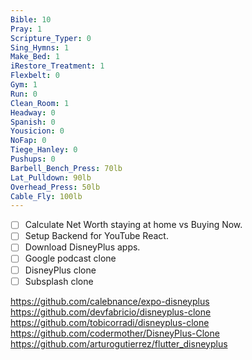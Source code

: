 ```yaml
---
Bible: 10
Pray: 1
Scripture_Typer: 0
Sing_Hymns: 1
Make_Bed: 1
iRestore_Treatment: 1
Flexbelt: 0
Gym: 1
Run: 0
Clean_Room: 1
Headway: 0
Spanish: 0
Yousicion: 0
NoFap: 0
Tiege_Hanley: 0
Pushups: 0
Barbell_Bench_Press: 70lb
Lat_Pulldown: 90lb
Overhead_Press: 50lb
Cable_Fly: 100lb
---
```


- [ ] Calculate Net Worth staying at home vs Buying Now.
- [ ] Setup Backend for YouTube React.
- [ ] Download DisneyPlus apps.
- [ ] Google podcast clone
- [ ] DisneyPlus clone
- [ ] Subsplash clone

https://github.com/calebnance/expo-disneyplus
https://github.com/devfabricio/disneyplus-clone
https://github.com/tobicorradi/disneyplus-clone
https://github.com/codermother/DisneyPlus-Clone
https://github.com/arturogutierrez/flutter_disneyplus